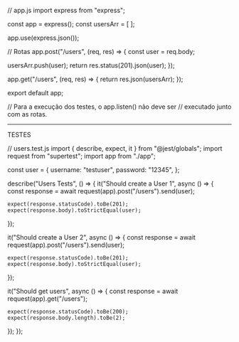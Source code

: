 // app.js
import express from "express";

const app = express();
const usersArr = [ ];

app.use(express.json());


// Rotas
app.post("/users", (req, res) => {
  const user = req.body;

  usersArr.push(user);
  return res.status(201).json(user);
});

app.get("/users", (req, res) => {
  return res.json(usersArr);
});

export default app;

// Para a execução dos testes, o app.listen() não deve ser 
// executado junto com as rotas. 

----

TESTES

// users.test.js
import { describe, expect, it } from "@jest/globals";
import request from "supertest";
import app from "./app";

const user = {
  username: "testuser",
  password: "12345",
};

describe("Users Tests", () => {
  it("Should create a User 1", async () => {
    const response = await request(app).post("/users").send(user);

    expect(response.statusCode).toBe(201);
    expect(response.body).toStrictEqual(user);
  });

  it("Should create a User 2", async () => {
    const response = await request(app).post("/users").send(user);

    expect(response.statusCode).toBe(201);
    expect(response.body).toStrictEqual(user);
  });

  it("Should get users", async () => {
    const response = await request(app).get("/users");

    expect(response.statusCode).toBe(200);
    expect(response.body.length).toBe(2);
  });
});